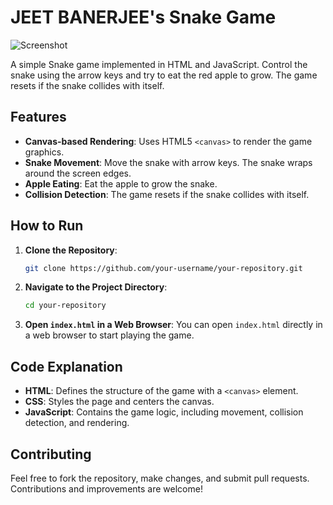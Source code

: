 # JEET BANERJEE's Snake Game
![Screenshot](https://github.com/user-attachments/assets/68cb59a6-0136-4db9-9ae7-d2495d04652a)

A simple Snake game implemented in HTML and JavaScript. Control the snake using the arrow keys and try to eat the red apple to grow. The game resets if the snake collides with itself.

## Features

- **Canvas-based Rendering**: Uses HTML5 `<canvas>` to render the game graphics.
- **Snake Movement**: Move the snake with arrow keys. The snake wraps around the screen edges.
- **Apple Eating**: Eat the apple to grow the snake.
- **Collision Detection**: The game resets if the snake collides with itself.

## How to Run

1. **Clone the Repository**:
   ```bash
   git clone https://github.com/your-username/your-repository.git
   ```
   
2. **Navigate to the Project Directory**:
   ```bash
   cd your-repository
   ```

3. **Open `index.html` in a Web Browser**:
   You can open `index.html` directly in a web browser to start playing the game.

## Code Explanation

- **HTML**: Defines the structure of the game with a `<canvas>` element.
- **CSS**: Styles the page and centers the canvas.
- **JavaScript**: Contains the game logic, including movement, collision detection, and rendering.

## Contributing

Feel free to fork the repository, make changes, and submit pull requests. Contributions and improvements are welcome!
